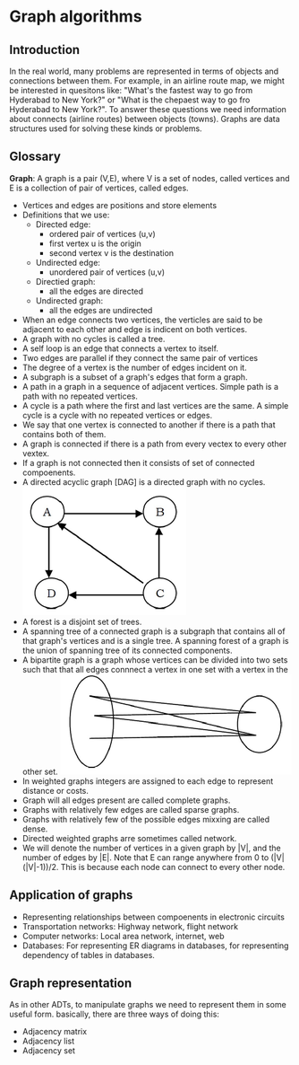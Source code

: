 # Graph algorithms

## Introduction

In the real world, many problems are represented in terms of objects and connections between them. For example, in an airline route map, we might be interested in quesitons like: "What's the fastest way to go from Hyderabad to New York?" or "What is the chepaest way to go fro Hyderabad to New York?". To answer these questions we need information about connects (airline routes) between objects (towns). Graphs are data structures used for solving these kinds or problems.

## Glossary

**Graph**: A graph is a pair (V,E), where V is a set of nodes, called vertices and E is a collection of pair of vertices, called edges.
- Vertices and edges are positions and store elements
- Definitions that we use:
  - Directed edge:
    - ordered pair of vertices (u,v)
    - first vertex u is the origin
    - second vertex v is the destination
  - Undirected edge:
    - unordered pair of vertices (u,v)
  - Directied graph:
    - all the edges are directed
  - Undirected graph:
    - all the edges are undirected
- When an edge connects two vertices, the verticles are said to be adjacent to each other and edge is indicent on both vertices.
- A graph with no cycles is called a tree.
- A self loop is an edge that connects a vertex to itself.
- Two edges are parallel if they connect the same pair of vertices
- The degree of a vertex is the number of edges incident on it.
- A subgraph is a subset of a graph's edges that form a graph.
- A path in a graph in a sequence of adjacent vertices. Simple path is a path with no repeated vertices.
- A cycle is a path where the first and last vertices are the same. A simple cycle is a cycle with no repeated vertices or edges.
- We say that one vertex is connected to another if there is a path that contains both of them.
- A graph is connected if there is a path from every vectex to every other vextex.
- If a graph is not connected then it consists of set of connected compoenents.
- A directed acyclic graph [DAG] is a directed graph with no cycles. ![alt text](image.png)
- A forest is a disjoint set of trees.
- A spanning tree of a connected graph is a subgraph that contains all of that graph's vertices and is a single tree. A spanning forest of a graph is the union of spanning tree of its connected components.
- A bipartite graph is a graph whose vertices can be divided into two sets such that that all edges connnect a vertex in one set with a vertex in the other set. ![alt text](image-1.png)
- In weighted graphs integers are assigned to each edge to represent distance or costs.
- Graph will all edges present are called complete graphs.
- Graphs with relatively few edges are called sparse graphs.
- Graphs with relatively few of the possible edges mixxing are called dense.
- Directed weighted graphs arre sometimes called network.
- We will denote the number of vertices in a given graph by |V|, and the number of edges by |E|. Note that E can range anywhere from 0 to (|V|(|V|-1))/2. This is because each node can connect to every other node.

## Application of graphs

- Representing relationships between compoenents in electronic circuits
- Transportation networks: Highway network, flight network
- Computer networks: Local area network, internet, web
- Databases: For representing ER diagrams in databases, for representing dependency of tables in databases.

## Graph representation

As in other ADTs, to manipulate graphs we need to represent them in some useful form. basically, there are three ways of doing this:

- Adjacency matrix
- Adjacency list
- Adjacency set

